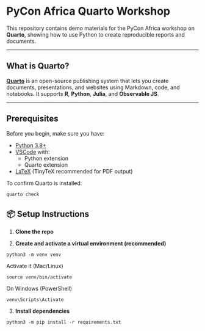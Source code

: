 # PyCon Africa Quarto Workshop

This repository contains demo materials for the PyCon Africa workshop on **Quarto**, showing how to use Python to create reproducible reports and documents.

---

## What is Quarto?

[**Quarto**](https://quarto.org/) is an open-source publishing system that lets you create documents, presentations, and websites using Markdown, code, and notebooks.
It supports **R**, **Python**, **Julia**, and **Observable JS**.

---

## Prerequisites

Before you begin, make sure you have:

- [Python 3.8+](https://www.python.org/downloads/)
- [VSCode](https://code.visualstudio.com/) with:
  - Python extension
  - Quarto extension
- [LaTeX](https://quarto.org/docs/output-formats/pdf-engine.html#installing-tinytex) (TinyTeX recommended for PDF output)

To confirm Quarto is installed:

```bash
quarto check
```

## 📦 Setup Instructions

1. **Clone the repo**
   
2. **Create and activate a virtual environment (recommended)**
```
python3 -m venv venv
```
Activate it (Mac/Linux)
```
source venv/bin/activate
```
On Windows (PowerShell)
```
venv\Scripts\Activate
```
3. **Install dependencies**
```
python3 -m pip install -r requirements.txt
```
